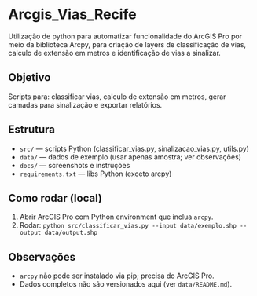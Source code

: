 # Arcgis_Vias_Recife
Utilização de python para automatizar funcionalidade do ArcGIS Pro por meio da biblioteca Arcpy, para criação de layers de classificação de vias, calculo de extensão em metros e identificação de vias a sinalizar.

## Objetivo
Scripts para: classificar vias, calculo de extensão em metros, gerar camadas para sinalização e exportar relatórios.

## Estrutura
- `src/` — scripts Python (classificar_vias.py, sinalizacao_vias.py, utils.py)
- `data/` — dados de exemplo (usar apenas amostra; ver observações)
- `docs/` — screenshots e instruções
- `requirements.txt` — libs Python (exceto arcpy)

## Como rodar (local)
1. Abrir ArcGIS Pro com Python environment que inclua `arcpy`.
2. Rodar: `python src/classificar_vias.py --input data/exemplo.shp --output data/output.shp`

## Observações
- `arcpy` não pode ser instalado via pip; precisa do ArcGIS Pro.
- Dados completos não são versionados aqui (ver `data/README.md`).


